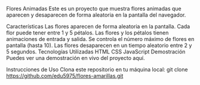 Flores Animadas
Este es un proyecto que muestra flores animadas que aparecen y desaparecen de forma aleatoria en la pantalla del navegador.

Características
Las flores aparecen de forma aleatoria en la pantalla.
Cada flor puede tener entre 1 y 5 pétalos.
Las flores y los pétalos tienen animaciones de entrada y salida.
Se controla el número máximo de flores en pantalla (hasta 10).
Las flores desaparecen en un tiempo aleatorio entre 2 y 5 segundos.
Tecnologías Utilizadas
HTML
CSS
JavaScript
Demostración
Puedes ver una demostración en vivo del proyecto aquí.

Instrucciones de Uso
Clona este repositorio en tu máquina local:
git clone https://github.com/edu5975/flores-amarillas.git

